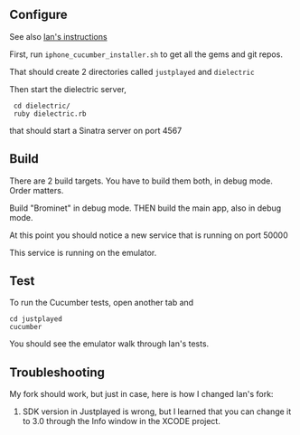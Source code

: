 ## Configure

See also [Ian's instructions](http://github.com/undees/justplayed)

First, run `iphone_cucumber_installer.sh` to get all the gems and git repos.  

That should create 2 directories called `justplayed` and `dielectric`

Then start the dielectric server,

     cd dielectric/
     ruby dielectric.rb

that should start a Sinatra server on port 4567

## Build

There are 2 build targets.  You have to build them both, in debug mode.  Order matters.

Build "Brominet" in debug mode.
THEN build the main app, also in debug mode.

At this point you should notice a new service that is running on port 50000

This service is running on the emulator.

## Test

To run the Cucumber tests, open another tab and

    cd justplayed
    cucumber

You should see the emulator walk through Ian's tests.

## Troubleshooting

My fork should work, but just in case, here is how I changed Ian's fork:

1. SDK version in Justplayed is wrong, but I learned that you can change it to 3.0 through the Info window in the XCODE project.